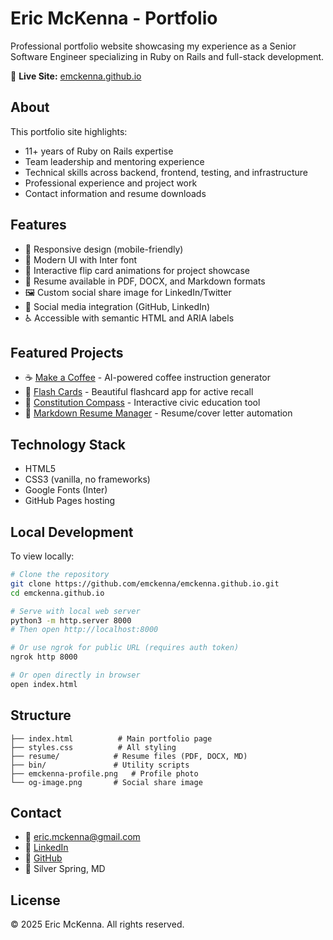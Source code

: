# Eric McKenna - Portfolio

Professional portfolio website showcasing my experience as a Senior Software Engineer specializing in Ruby on Rails and full-stack development.

🔗 **Live Site:** [emckenna.github.io](https://emckenna.github.io)

## About

This portfolio site highlights:
- 11+ years of Ruby on Rails expertise
- Team leadership and mentoring experience
- Technical skills across backend, frontend, testing, and infrastructure
- Professional experience and project work
- Contact information and resume downloads

## Features

- 📱 Responsive design (mobile-friendly)
- 🎨 Modern UI with Inter font
- 🔄 Interactive flip card animations for project showcase
- 📄 Resume available in PDF, DOCX, and Markdown formats
- 🖼️ Custom social share image for LinkedIn/Twitter
- 🔗 Social media integration (GitHub, LinkedIn)
- ♿ Accessible with semantic HTML and ARIA labels

## Featured Projects

- ☕ [Make a Coffee](https://make-a-coffee.vercel.app/) - AI-powered coffee instruction generator
- 🎴 [Flash Cards](https://emckenna.github.io/flash-cards/) - Beautiful flashcard app for active recall
- 🗽 [Constitution Compass](https://constitution-compass.vercel.app) - Interactive civic education tool
- 📄 [Markdown Resume Manager](https://github.com/emckenna/markdown-resume-manager) - Resume/cover letter automation

## Technology Stack

- HTML5
- CSS3 (vanilla, no frameworks)
- Google Fonts (Inter)
- GitHub Pages hosting

## Local Development

To view locally:
```bash
# Clone the repository
git clone https://github.com/emckenna/emckenna.github.io.git
cd emckenna.github.io

# Serve with local web server
python3 -m http.server 8000
# Then open http://localhost:8000

# Or use ngrok for public URL (requires auth token)
ngrok http 8000

# Or open directly in browser
open index.html
```

## Structure

```
├── index.html          # Main portfolio page
├── styles.css          # All styling
├── resume/            # Resume files (PDF, DOCX, MD)
├── bin/               # Utility scripts
├── emckenna-profile.png   # Profile photo
└── og-image.png       # Social share image
```

## Contact

- 📧 eric.mckenna@gmail.com
- 💼 [LinkedIn](https://linkedin.com/in/ericmckenna)
- 🐙 [GitHub](https://github.com/emckenna)
- 📍 Silver Spring, MD

## License

© 2025 Eric McKenna. All rights reserved.
